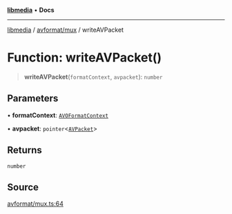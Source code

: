 [**libmedia**](../../../README.md) • **Docs**

***

[libmedia](../../../README.md) / [avformat/mux](../README.md) / writeAVPacket

# Function: writeAVPacket()

> **writeAVPacket**(`formatContext`, `avpacket`): `number`

## Parameters

• **formatContext**: [`AVOFormatContext`](../../AVformatContext/interfaces/AVOFormatContext.md)

• **avpacket**: `pointer`\<[`AVPacket`](../../../avutil/struct/avpacket/classes/AVPacket.md)\>

## Returns

`number`

## Source

[avformat/mux.ts:64](https://github.com/zhaohappy/libmedia/blob/b4bb608d2b1c00d036d73fc8d222b1a97be53694/src/avformat/mux.ts#L64)
